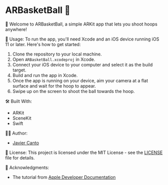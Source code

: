 # ARBasketBall 🏀

👋 Welcome to ARBasketBall, a simple ARKit app that lets you shoot hoops anywhere!

🚀 Usage:
To run the app, you'll need Xcode and an iOS device running iOS 11 or later. Here's how to get started:
1. Clone the repository to your local machine.
2. Open `ARBasketBall.xcodeproj` in Xcode.
3. Connect your iOS device to your computer and select it as the build target.
4. Build and run the app in Xcode.
5. Once the app is running on your device, aim your camera at a flat surface and wait for the hoop to appear.
6. Swipe up on the screen to shoot the ball towards the hoop. 

🛠 Built With:
- ARKit
- SceneKit
- Swift

👨‍💻 Author:
- [Javier Canto](https://www.javier-canto.com)

📄 License:
This project is licensed under the MIT License - see the [LICENSE](LICENSE) file for details.

🙏 Acknowledgments:
- The tutorial from [Apple Developer Documentation](https://developer.apple.com/documentation/arkit/creating_a_basic_ar_experience)
